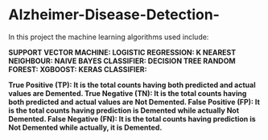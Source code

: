 # Alzheimer-Disease-Detection-

In this project the machine learning algorithms used include:

<b>SUPPORT VECTOR MACHINE: 
<b>LOGISTIC REGRESSION: 
<b>K NEAREST NEIGHBOUR: 
<b>NAIVE BAYES CLASSIFIER:
<b>DECISION TREE
<b>RANDOM FOREST:
<b>XGBOOST: 
<b>KERAS CLASSIFIER:




True Positive (TP): It is the total counts having both predicted and actual values are Demented.
True Negative (TN): It is the total counts having both predicted and actual values are Not Demented.
False Positive (FP): It is the total counts having prediction is Demented while actually Not Demented.
False Negative (FN): It is the total counts having prediction is Not Demented while actually, it is Demented.
